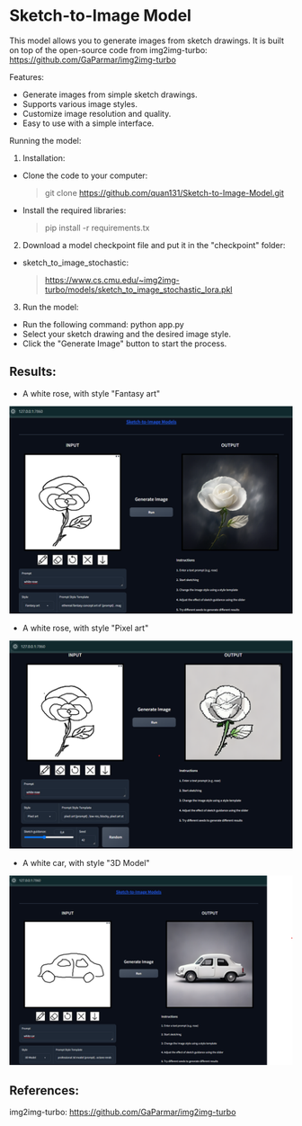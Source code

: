 # Sketch-to-Image Model

This model allows you to generate images from sketch drawings. It is built on top of the open-source code from img2img-turbo: https://github.com/GaParmar/img2img-turbo

Features:

- Generate images from simple sketch drawings.
- Supports various image styles.
- Customize image resolution and quality.
- Easy to use with a simple interface.

Running the model:

1. Installation:
- Clone the code to your computer: 
    >git clone https://github.com/quan131/Sketch-to-Image-Model.git
- Install the required libraries: 
    >pip install -r requirements.tx

2. Download a model checkpoint file and put it in the "checkpoint" folder:
- sketch_to_image_stochastic:
    >https://www.cs.cmu.edu/~img2img-turbo/models/sketch_to_image_stochastic_lora.pkl

3. Run the model:

- Run the following command: python app.py
- Select your sketch drawing and the desired image style.
- Click the "Generate Image" button to start the process.

## Results:
- A white rose, with style "Fantasy art"

![rose](results/rose.png)

- A white rose, with style "Pixel art"

![rose1](results/rose1.png)

- A white car, with style "3D Model"

![rose1](results/car1.png)

## References:

img2img-turbo: https://github.com/GaParmar/img2img-turbo